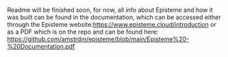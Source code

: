 Readme will be finished soon, for now, all info about Episteme and how it was built can be found in the documentation, which can be accessed either through the Episteme website: https://www.episteme.cloud/introduction or as a PDF which is on the repo and can be found here: https://github.com/amstrdm/episteme/blob/main/Episteme%20-%20Documentation.pdf
